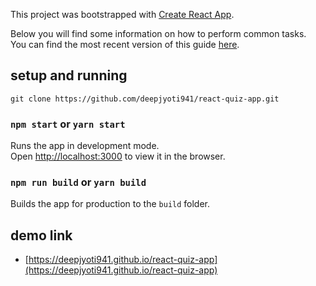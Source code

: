This project was bootstrapped with [Create React App](https://github.com/facebookincubator/create-react-app).

Below you will find some information on how to perform common tasks.<br>
You can find the most recent version of this guide [here](https://github.com/facebookincubator/create-react-app/blob/master/packages/react-scripts/template/README.md).

## setup and running

```
git clone https://github.com/deepjyoti941/react-quiz-app.git
```
### `npm start` or `yarn start`

Runs the app in development mode.<br>
Open [http://localhost:3000](http://localhost:3000) to view it in the browser.

### `npm run build` or `yarn build`
Builds the app for production to the `build` folder.<br>

## demo link
* [https://deepjyoti941.github.io/react-quiz-app](https://deepjyoti941.github.io/react-quiz-app)
